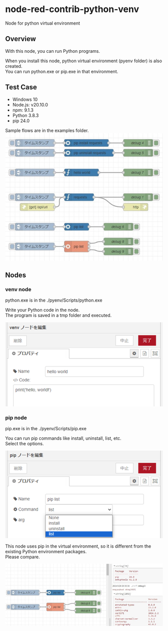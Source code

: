 # node-red-contrib-python-venv

Node for python virtual environment

## Overview

With this node, you can run Python programs.  

When you install this node, python virtual environment (pyenv folder) is also created.  
You can run python.exe or pip.exe in that environment.

## Test Case

- Windows 10
- Node.js: v20.10.0
- npm: 9.1.3
- Python 3.8.3
- pip 24.0

Sample flows are in the examples folder.  
![sample-flow.jpg](./img/sample-flow.jpg)


## Nodes

### venv node

python.exe is in the ./pyenv/Scripts/python.exe  

Write your Python code in the node.  
The program is saved in a tmp folder and executed.  

![venv-node.jpg](./img/venv-node.png)

### pip node

pip.exe is in the ./pyenv/Scripts/pip.exe  

You can run pip commands like install, uninstall, list, etc.  
Select the options.  

![pip-node.jpg](./img/pip-node.png)

This node uses pip in the virtual environment, so it is different from the existing Python environment packages.  
Please compare.  

![pip-list.jpg](./img/pip-list.jpg)

